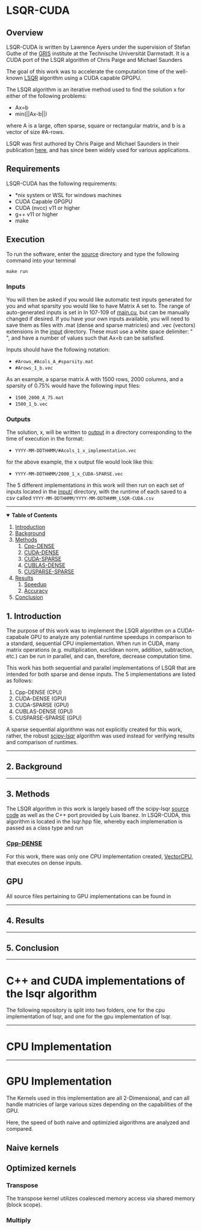 # LSQR-CUDA
## Overview
LSQR-CUDA is written by Lawrence Ayers under the supervision of Stefan Guthe of the [GRIS](https://www.informatik.tu-darmstadt.de/gris/startseite_1/team/index.de.jsp) institute at the Technische Universität Darmstadt. It is a CUDA port of the LSQR algorithm of Chris Paige and Michael Saunders

The goal of this work was to accelerate the computation time of the well-known [LSQR](https://web.stanford.edu/group/SOL/software/lsqr/) algorithm using a CUDA capable GPGPU.

The LSQR algorithm is an iterative method used to find the solution x for either of the following problems:
* Ax=b
* min(||Ax-b||)

where A is a large, often sparse, square or rectangular matrix, and b is a vector of size #A-rows.

LSQR was first authored by Chris Paige and Michael Saunders in their publication [here](https://web.stanford.edu/group/SOL/software/lsqr/lsqr-toms82a.pdf), and has since been widely used for various applications.

## Requirements
LSQR-CUDA has the following requirements:
* *nix system or WSL for windows machines
* CUDA Capable GPGPU
* CUDA (nvcc) v11 or higher 
* g++ v11 or higher
* make

## Execution
To run the software, enter the [source](source/) directory and type the following command into your terminal
```
make run
```
### Inputs
You will then be asked if you would like automatic test inputs generated for you and what sparsity you would like to have Matrix A set to. The range of auto-generated inputs is set in ln 107-109 of [main.cu](source/gpu/main.cu), but can be manually changed if desired. If you have your own inputs available, you will need to save them as files with .mat (dense and sparse matricies) and .vec (vectors) extensions in the [input](input/) directory. These must use a white space delimiter: " ", and have a number of values such that Ax=b can be satisfied.

Inputs should have the following notation:
* ```#Arows_#Acols_A_#sparsity.mat```
* ```#Arows_1_b.vec```

As an example, a sparse matrix A with 1500 rows, 2000 columns, and a sparsity of 0.75% would have the following input files:
* ```1500_2000_A_75.mat```
* ```1500_1_b.vec```

### Outputs
The solution, x, will be written to [output](output/) in a directory corresponding to the time of execution in the format:
* ```YYYY-MM-DDTHHMM/#Acols_1_x_implementation.vec```

for the above example, the x output file would look like this:
* ```YYYY-MM-DDTHHMM/2000_1_x_CUDA-SPARSE.vec```

The 5 different implementations in this work will then run on each set of inputs located in the [input/](source/input/) directory, with the runtime of each saved to a csv called ```YYYY-MM-DDTHHMM/YYYY-MM-DDTHHMM_LSQR-CUDA.csv```
___

<details open>
<summary><b>Table of Contents</b></summary>
<!-- MarkdownTOC -->

1.  [Introduction](#Introduction)
1.  [Background](#Background)
1.  [Methods](#Methods)
    1.  [Cpp-DENSE](#Cpp-DENSE)
    1.  [CUDA-DENSE](#CUDA-DENSE)
    1.  [CUDA-SPARSE](#CUDA-SPARSE)
    1.  [CUBLAS-DENSE](#CUBLAS-DENSE)
    1.  [CUSPARSE-SPARSE](#CUSPARSE-SPARSE)
1.  [Results](#Results)
    1.   [Speedup](#Speedup)
    1.   [Accuracy](#Accuracy)
1.  [Conclusion](#Conclusion)
<!-- /MarkdownTOC -->
</details>

<a id="Introduction"></a>
## 1. Introduction
The purpose of this work was to implement the LSQR algorithm on a CUDA-capabale GPU to analyze any potential runtime speedups in comparison to a standard, sequential CPU implementation. When run in CUDA, many matrix operations (e.g. multiplication, euclidean norm, addition, subtraction, etc.) can be run in parallel, and can, therefore, decrease computation time.

This work has both sequential and parallel implementations of LSQR that are intended for both sparse and dense inputs. The 5 implementations are listed as follows:

1.  Cpp-DENSE (CPU)
1.  CUDA-DENSE (GPU)
1.  CUDA-SPARSE (GPU)
1.  CUBLAS-DENSE (GPU)
1.  CUSPARSE-SPARSE (GPU)

A sparse sequential algorithmn was not explicitly created for this work, rather, the robust [scipy-lsqr](https://docs.scipy.org/doc/scipy/reference/generated/scipy.sparse.linalg.lsqr.html) algorithm was used instead for verifying results and comparison of runtimes.
___
<a id="Background"></a>
## 2. Background
___
<a id="Methods"></a>
## 3. Methods
The LSQR algorithm in this work is largely based off the scipy-lsqr [source code](https://github.com/scipy/scipy/blob/v1.6.1/scipy/sparse/linalg/isolve/lsqr.py#L96-L568) as well as the C++ port provided by Luis Ibanez. In LSQR-CUDA, this algorithm is located in the lsqr.hpp file, whereby each implemenation is passed as a class type and run 

<a id="Cpp-DENSE"></a>
### [Cpp-DENSE](source/vectorCPU.hpp)


For this work, there was only one CPU implementation created, [VectorCPU](source/cpu/Vector.cpp), that executes on dense inputs.
<a id="CUDA-DENSE"></a>
<a id="CUDA-SPARSE"></a>
<a id="CUBLAS-DENSE"></a>
<a id="CUSPARSE-SPARSE"></a>
## GPU
All source files pertaining to GPU implementations can be found in
___
<a id="Results"></a>
## 4. Results
___
<a id="Conclusion"></a>
## 5. Conclusion
___

# C++ and CUDA implementations of the lsqr algorithm
The following repository is split into two folders, one for the cpu implementation of lsqr, and one for the gpu implementation of lsqr.
___
# CPU Implementation
___
# GPU Implementation
The Kernels used in this implementation are all 2-Dimensional, and can all handle matricies of large various sizes depending on the capabilities of the GPU.

Here, the speed of both naive and optimizied algorithms are analyzed and compared. 

## Naive kernels


## Optimized kernels

### Transpose
The transpose kernel utilizes coalesced memory access via shared memory (block scope).

### Multiply